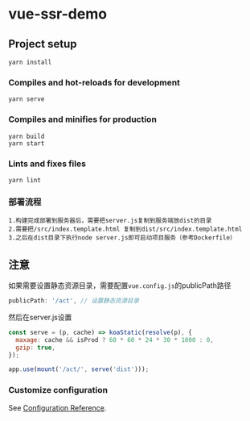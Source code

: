 # vue-ssr-demo

## Project setup
```
yarn install
```

### Compiles and hot-reloads for development
```
yarn serve
```

### Compiles and minifies for production
```
yarn build
yarn start
```

### Lints and fixes files
```
yarn lint
```

### 部署流程
```
1.构建完成部署到服务器后，需要把server.js复制到服务端放dist的目录
2.需要把/src/index.template.html 复制到dist/src/index.template.html
3.之后在dist目录下执行node server.js即可启动项目服务（参考Dockerfile）
```

## 注意

如果需要设置静态资源目录，需要配置`vue.config.js`的publicPath路径
```js
publicPath: '/act', // 设置静态资源目录
```
然后在server.js设置
```js
const serve = (p, cache) => koaStatic(resolve(p), {
  maxage: cache && isProd ? 60 * 60 * 24 * 30 * 1000 : 0,
  gzip: true,
});

app.use(mount('/act/', serve('dist')));
```


### Customize configuration
See [Configuration Reference](https://cli.vuejs.org/config/).
